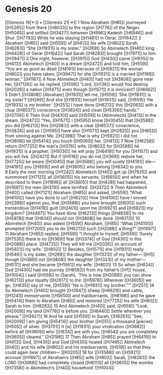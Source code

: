 # Genesis 20
[[Genesis 19|←]] • [[Genesis 21|→]]
1 Now Abraham [[H85]] journeyed [[H5265]] from there [[H8033]] to the region [[H776]] of the Negev [[H5045]] and settled [[H3427]] between [[H996]] Kadesh [[H6946]] and Shur. [[H7793]] While he was staying [[H1481]] in Gerar, [[H1642]] 
2 Abraham [[H85]] said [[H559]] of [[H413]] his wife [[H802]] Sarah, [[H8283]] “She [[H1931]] is my sister.” [[H269]] So Abimelech [[H40]] king [[H4428]] of Gerar [[H1642]] had Sarah [[H8283]] brought [[H7971]] to him. [[H3947]] 
3 One night, however, [[H3915]] God [[H430]] came [[H935]] to [[H413]] Abimelech [[H40]] in a dream [[H2472]] and told him, [[H559]] “You are as good as dead [[H4191]] because of [[H5921]] the woman [[H802]] you have taken, [[H3947]] for she [[H1931]] is a married [[H1166]] woman.” [[H1167]] 
4 Now Abimelech [[H40]] had not [[H3808]] gone near her, [[H7126]] so he replied, [[H559]] “Lord, [[H136]] would You destroy [[H2026]] a nation [[H1471]] even though [[H1571]] it is innocent? [[H6662]] 
5 Didn’t [[H3808]] [Abraham] [[H1931]] tell me, [[H559]] ‘She [[H1931]] is my sister’? [[H269]] And she [[H1931]] herself [[H1931]] said, [[H559]] ‘He [[H1931]] is my brother.’ [[H251]] I have done [[H6213]] this [[H2063]] with a clear [[H8537]] conscience [[H3824]] and clean [[H5356]] hands.” [[H3709]] 
6 Then God [[H430]] said [[H559]] to [Abimelech] [[H413]] in the dream, [[H2472]] “Yes, [[H1571]] I [[H595]] know [[H3045]] that [[H3588]] you did [[H6213]] this [[H2063]] with a clear [[H8537]] conscience, [[H3824]] and so I [[H595]] have also [[H1571]] kept [[H2820]] you [[H853]] from sinning against Me. [[H2398]] That is why [[H5921]] I did not [[H3808]] let [[H5414]] you touch [[H5060]] her. [[H413]] 
7 Now [[H6258]] return [[H7725]] the man’s [[H376]] wife, [[H802]] for [[H3588]] he [[H1931]] is a prophet; [[H5030]] he will pray [[H6419]] for you [[H1157]] and you will live. [[H2421]] But if [[H518]] you do not [[H369]] restore her, [[H7725]] be aware [[H3045]] that [[H3588]] you will surely [[H4191]] die— [[H4191]] you [[H859]] and all [[H3605]] who belong [[H834]] to you.  
8 Early the next morning [[H1242]] Abimelech [[H40]] got up [[H7925]] and summoned [[H7121]] all [[H3605]] his servants; [[H5650]] and when he described to them [[H1696]] all [[H3605]] that [[H428]] had happened, [[H1697]] the men [[H376]] were terrified. [[H3372]] 
9 Then Abimelech [[H40]] called [[H7121]] Abraham [[H85]] and asked, [[H559]] “What [[H4100]] have you done to us? [[H6213]] How [[H4100]] have I sinned [[H2398]] against you,  that [[H3588]] you have brought [[H935]] such tremendous [[H1419]] guilt [[H2401]] upon me [[H5921]] and [[H5921]] my kingdom? [[H4467]] You have done [[H6213]] things [[H4639]] to me [[H5978]] that [[H834]] should not [[H3808]] be done. [[H6213]] 
10 Abimelech [[H40]] also asked [[H559]] Abraham, [[H85]] “What [[H4100]] prompted [[H7200]] you to do [[H6213]] such [[H2088]] a thing?” [[H1697]] 
11 Abraham [[H85]] replied, [[H559]] “I thought to myself, [[H559]] ‘Surely [[H7535]] there is no [[H369]] fear [[H3374]] of God [[H430]] in this [[H2088]] place. [[H4725]] They will kill me [[H2026]] on account of [[H5921]] my wife.’ [[H802]] 
12 Besides, [[H1571]] she [[H1931]] really [[H546]] is my sister, [[H269]] the daughter [[H1323]] of my father— [[H1]] though [[H389]] not [[H3808]] the daughter [[H1323]] of my mother— [[H517]] and she became [[H1961]] my wife. [[H802]] 
13 So when [[H834]] God [[H430]] had me journey [[H8582]] from my father’s [[H1]] house, [[H1004]] I said [[H559]] to [Sarah],  ‘This is how [[H2088]] you can show [[H6213]] your loyalty [[H2617]] to me: [[H5978]] Wherever [[H3605]] we go, [[H935]] say of me, [[H559]] “He is [[H1931]] my brother.”’” [[H251]] 
14 So Abimelech [[H40]] brought [[H3947]] sheep [[H6629]] and cattle, [[H1241]] menservants [[H5650]] and maidservants, [[H8198]] and he gave [[H5414]] them to Abraham [[H85]] and restored [[H7725]] his wife [[H802]] Sarah to him. [[H8283]] 
15 And Abimelech [[H40]] said, [[H559]] “Look, [[H2009]] my land [[H776]] is before you. [[H6440]] Settle wherever you please.” [[H3427]] 
16 And he said [[H559]] to Sarah, [[H8283]] “See, [[H2009]] I am giving [[H5414]] your brother [[H251]] a thousand [pieces] [[H505]] of silver. [[H3701]] It [is] [[H1931]] your  vindication [[H3682]] before all [[H3605]] who [[H834]] are with you; [[H854]] you are completely [[H3605]] cleared.” [[H3198]] 
17 Then Abraham [[H85]] prayed [[H6419]] to [[H413]] God, [[H430]] and God [[H430]] healed [[H7495]] Abimelech [[H40]] and his wife [[H802]] and his maidservants, [[H519]] so that they could again bear children— [[H3205]] 
18 for [[H3588]] on [[H5921]] account [[H1697]] of Abraham’s [[H85]] wife [[H802]] Sarah, [[H8283]] the LORD [[H3068]] had completely closed [[H6113]] all [[H3605]] the wombs [[H7358]] in Abimelech’s [[H40]] household. [[H1004]] 
